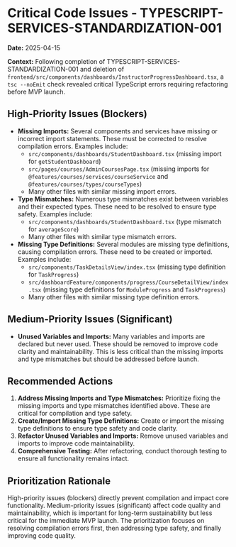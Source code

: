 # Critical Code Issues - TYPESCRIPT-SERVICES-STANDARDIZATION-001

**Date:** 2025-04-15

**Context:**  Following completion of TYPESCRIPT-SERVICES-STANDARDIZATION-001 and deletion of `frontend/src/components/dashboards/InstructorProgressDashboard.tsx`, a `tsc --noEmit` check revealed critical TypeScript errors requiring refactoring before MVP launch.

## High-Priority Issues (Blockers)

* **Missing Imports:** Several components and services have missing or incorrect import statements.  These must be corrected to resolve compilation errors.  Examples include:
  * `src/components/dashboards/StudentDashboard.tsx` (missing import for `getStudentDashboard`)
  * `src/pages/courses/AdminCoursesPage.tsx` (missing imports for `@features/courses/services/courseService` and `@features/courses/types/courseTypes`)
  * Many other files with similar missing import errors.
* **Type Mismatches:**  Numerous type mismatches exist between variables and their expected types. These need to be resolved to ensure type safety. Examples include:
  * `src/components/dashboards/StudentDashboard.tsx` (type mismatch for `averageScore`)
  * Many other files with similar type mismatch errors.
* **Missing Type Definitions:** Several modules are missing type definitions, causing compilation errors.  These need to be created or imported. Examples include:
  * `src/components/TaskDetailsView/index.tsx` (missing type definition for `TaskProgress`)
  * `src/dashboardFeature/components/progress/CourseDetailView/index.tsx` (missing type definitions for `ModuleProgress` and `TaskProgress`)
  * Many other files with similar missing type definition errors.

## Medium-Priority Issues (Significant)

* **Unused Variables and Imports:** Many variables and imports are declared but never used. These should be removed to improve code clarity and maintainability.  This is less critical than the missing imports and type mismatches but should be addressed before launch.

## Recommended Actions

1. **Address Missing Imports and Type Mismatches:** Prioritize fixing the missing imports and type mismatches identified above. These are critical for compilation and type safety.
2. **Create/Import Missing Type Definitions:** Create or import the missing type definitions to ensure type safety and code clarity.
3. **Refactor Unused Variables and Imports:** Remove unused variables and imports to improve code maintainability.
4. **Comprehensive Testing:** After refactoring, conduct thorough testing to ensure all functionality remains intact.

## Prioritization Rationale

High-priority issues (blockers) directly prevent compilation and impact core functionality. Medium-priority issues (significant) affect code quality and maintainability, which is important for long-term sustainability but less critical for the immediate MVP launch.  The prioritization focuses on resolving compilation errors first, then addressing type safety, and finally improving code quality.
